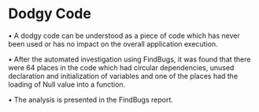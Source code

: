 # Dodgy Code

•          A dodgy code can be understood as a piece of code which has never been used or has no impact on the overall application execution.

•          After the automated investigation using FindBugs, it was found that there were 64 places in the code which had circular dependencies, unused declaration and initialization of variables and one of the places had the loading of Null value into a function.

•          The analysis is presented in the FindBugs report.

